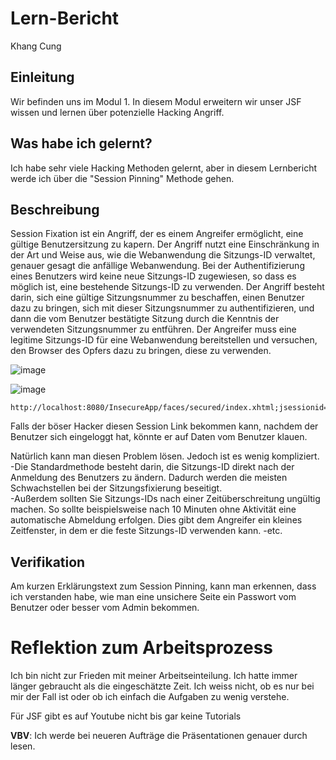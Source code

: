 # Lern-Bericht
Khang Cung

## Einleitung

Wir befinden uns im Modul 1. In diesem Modul erweitern wir unser JSF wissen und lernen über potenzielle Hacking Angriff.

## Was habe ich gelernt?
Ich habe sehr viele Hacking Methoden gelernt, aber in diesem Lernbericht werde ich über die "Session Pinning" Methode gehen.

## Beschreibung

Session Fixation ist ein Angriff, der es einem Angreifer ermöglicht, eine gültige Benutzersitzung zu kapern. Der Angriff nutzt eine Einschränkung in der Art und Weise aus, wie die Webanwendung die Sitzungs-ID verwaltet, genauer gesagt die anfällige Webanwendung. Bei der Authentifizierung eines Benutzers wird keine neue Sitzungs-ID zugewiesen, so dass es möglich ist, eine bestehende Sitzungs-ID zu verwenden. Der Angriff besteht darin, sich eine gültige Sitzungsnummer zu beschaffen, einen Benutzer dazu zu bringen, sich mit dieser Sitzungsnummer zu authentifizieren, und dann die vom Benutzer bestätigte Sitzung durch die Kenntnis der verwendeten Sitzungsnummer zu entführen. Der Angreifer muss eine legitime Sitzungs-ID für eine Webanwendung bereitstellen und versuchen, den Browser des Opfers dazu zu bringen, diese zu verwenden.

![image](https://media.geeksforgeeks.org/wp-content/uploads/20220711160012/sessionfixationattack.png)


![image](https://i.ibb.co/0M1h1PJ/Screenshot-2022-12-14-225843.png)
```
http://localhost:8080/InsecureApp/faces/secured/index.xhtml;jsessionid=25e3a632733dc737e26b434912ef
```
Falls der böser Hacker diesen Session Link bekommen kann, nachdem der Benutzer sich eingeloggt hat, könnte er auf Daten vom Benutzer klauen. 

Natürlich kann man diesen Problem lösen. Jedoch ist es wenig kompliziert. <br>
-Die Standardmethode besteht darin, die Sitzungs-ID direkt nach der Anmeldung des Benutzers zu ändern. Dadurch werden die meisten Schwachstellen bei der Sitzungsfixierung beseitigt.<br>
-Außerdem sollten Sie Sitzungs-IDs nach einer Zeitüberschreitung ungültig machen. So sollte beispielsweise nach 10 Minuten ohne Aktivität eine automatische Abmeldung erfolgen. Dies gibt dem Angreifer ein kleines Zeitfenster, in dem er die feste Sitzungs-ID verwenden kann.
-etc.

## Verifikation

Am kurzen Erklärungstext zum Session Pinning, kann man erkennen, dass ich verstanden habe, wie man eine unsichere Seite ein Passwort vom Benutzer oder besser vom Admin bekommen. 

# Reflektion zum Arbeitsprozess

Ich bin nicht zur Frieden mit meiner Arbeitseinteilung. Ich hatte immer länger gebraucht als die eingeschätzte Zeit. Ich weiss nicht, ob es nur bei mir der Fall ist oder ob ich einfach die Aufgaben zu wenig verstehe. 

Für JSF gibt es auf Youtube nicht bis gar keine Tutorials 

**VBV**: Ich werde bei neueren Aufträge die Präsentationen genauer durch lesen.
